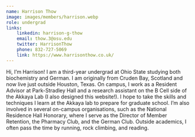 ```yaml
---
name: Harrison Thow
image: images/members/harrison.webp
role: undergrad
links:
    linkedin: harrison-g-thow
    email: thow.3@osu.edu
    twitter: HarrisonThow
    phone: 832-727-5069
    link: https://www.harrisonthow.co.uk/
---
```


Hi, I’m Harrison! I am a third-year undergrad at Ohio State studying both biochemistry and German. I am originally from Cruden Bay, Scotland and now live just outside Houston, Texas. On campus, I work as a Resident Advisor at Park-Stradley Hall and a research assistant on the B Cell side of the Akkaya Lab (I also designed this website!). I hope to take the skills and techniques I learn at the Akkaya lab to prepare for graduate school. I’m also involved in several on-campus organisations, such as the National Residence Hall Honorary, where I serve as the Director of Member Retention, the Pharmacy Club, and the German Club. Outside academics, I often pass the time by running, rock climbing, and reading.
